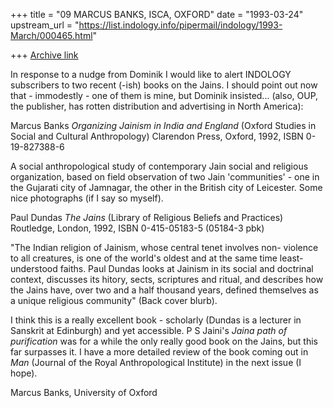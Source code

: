 +++
title = "09 MARCUS BANKS, ISCA, OXFORD"
date = "1993-03-24"
upstream_url = "https://list.indology.info/pipermail/indology/1993-March/000465.html"

+++
[Archive link](https://list.indology.info/pipermail/indology/1993-March/000465.html)

In response to a nudge from Dominik I would like to alert INDOLOGY
subscribers to two recent (-ish) books on the Jains.  I should point
out now that - immodestly - one of them is mine, but Dominik
insisted... (also, OUP, the publisher, has rotten distribution and
advertising in North America):

Marcus Banks
_Organizing Jainism in India and England_
(Oxford Studies in Social and Cultural Anthropology)
Clarendon Press, Oxford, 1992, ISBN 0-19-827388-6

A social anthropological study of contemporary Jain social and religious
organization, based on field observation of two Jain 'communities' - one
in the Gujarati city of Jamnagar, the other in the British city of
Leicester. Some nice photographs (if I say so myself).


Paul Dundas
_The Jains_
(Library of Religious Beliefs and Practices)
Routledge, London, 1992, ISBN 0-415-05183-5 (05184-3 pbk)

"The Indian religion of Jainism, whose central tenet involves non-
violence to all creatures, is one of the world's oldest and at the same
time least-understood faiths.  Paul Dundas looks at Jainism in its social
and doctrinal context, discusses its hitory, sects, scriptures and ritual,
and describes how the Jains have, over two and a half thousand years, 
defined themselves as a unique religious community" (Back cover blurb).

I think this is a really excellent book - scholarly (Dundas is a lecturer
in Sanskrit at Edinburgh) and yet accessible.  P S Jaini's _Jaina
path of purification_ was for a while the only really good book on the
Jains, but this far surpasses it.  I have a more detailed review of the
book coming out in _Man_ (Journal of the Royal Anthropological Institute)
in the next issue (I hope).

Marcus Banks, University of Oxford





